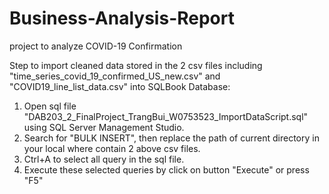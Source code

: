 # Business-Analysis-Report
project to analyze COVID-19 Confirmation


Step to import cleaned data stored in the 2 csv files  including "time_series_covid_19_confirmed_US_new.csv" and "COVID19_line_list_data.csv" into SQLBook Database:

1. Open sql file "DAB203_2_FinalProject_TrangBui_W0753523_ImportDataScript.sql" using SQL Server Management Studio.
2. Search for "BULK INSERT", then replace the path of current directory in your local where contain 2 above csv files.
3. Ctrl+A to select all query in the sql file.
4. Execute these selected queries by click on button "Execute" or press "F5"
